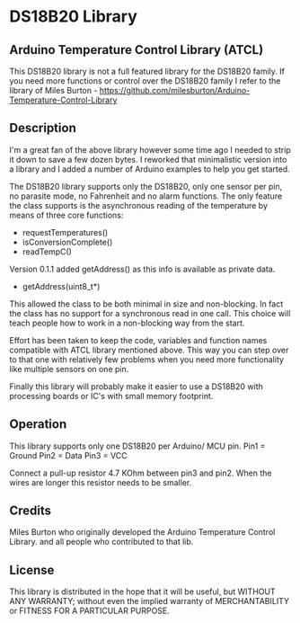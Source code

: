 # DS18B20 Library

## Arduino Temperature Control Library (ATCL)

This DS18B20 library is not a full featured library for the DS18B20 family.
If you need more functions or control over the DS18B20 family I refer to the library
of Miles Burton - https://github.com/milesburton/Arduino-Temperature-Control-Library

## Description

I'm a great fan of the above library however some time ago I needed to strip it down 
to save a few dozen bytes. I reworked that minimalistic version into a library and I 
added a number of Arduino examples to help you get started. 

The DS18B20 library supports only the DS18B20, only one sensor per pin, no parasite 
mode, no Fahrenheit and no alarm functions. The only feature the class supports is 
the asynchronous reading of the temperature by means of three core functions:

* requestTemperatures()
* isConversionComplete()
* readTempC()

Version 0.1.1 added getAddress() as this info is available as private data.
* getAddress(uint8_t*)


This allowed the class to be both minimal in size and non-blocking. In fact the class
has no support for a synchronous read in one call. This choice will teach people
how to work in a non-blocking way from the start.

Effort has been taken to keep the code, variables and function names compatible with 
ATCL library mentioned above. This way you can step over to that one with relatively
few problems when you need more functionality like multiple sensors on one pin.

Finally this library will probably make it easier to use a DS18B20 with processing 
boards or IC's with small memory footprint.

## Operation

This library supports only one DS18B20 per Arduino/ MCU pin.
Pin1 = Ground
Pin2 = Data
Pin3 = VCC

Connect a pull-up resistor 4.7 KOhm between pin3 and pin2. When the wires are longer 
this resistor needs to be smaller.

## Credits

Miles Burton who originally developed the Arduino Temperature Control Library.
and all people who contributed to that lib.

## License

This library is distributed in the hope that it will be useful,
but WITHOUT ANY WARRANTY; without even the implied warranty of
MERCHANTABILITY or FITNESS FOR A PARTICULAR PURPOSE.

